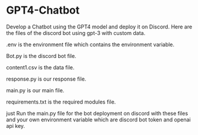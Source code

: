 # GPT4-Chatbot
Develop a Chatbot using the GPT4 model and deploy it on Discord.
Here are the files of the discord bot using gpt-3 with custom data.

.env is the environment file which contains the environment variable.

Bot.py is the discord bot file.

content1.csv is the data file.

response.py is our response file.

main.py is our main file.

requirements.txt is the required modules file.

just Run the main.py file for the bot deployment on discord with these files and your own environment variable which are discord bot token and openai api key.
